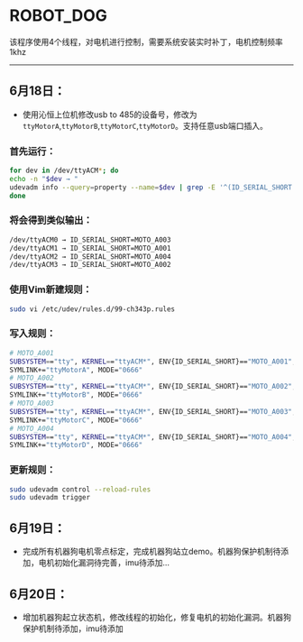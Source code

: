 # ROBOT_DOG

该程序使用4个线程，对电机进行控制，需要系统安装实时补丁，电机控制频率1khz

---

## 6月18日：

- 使用沁恒上位机修改usb to 485的设备号，修改为`ttyMotorA`,`ttyMotorB`,`ttyMotorC`,`ttyMotorD`。支持任意usb端口插入。

### 首先运行：
```bash
for dev in /dev/ttyACM*; do
echo -n "$dev → "
udevadm info --query=property --name=$dev | grep -E '^(ID_SERIAL_SHORT|ATTRS{serial})='
done
```
### 将会得到类似输出：
```bash
/dev/ttyACM0 → ID_SERIAL_SHORT=MOTO_A003
/dev/ttyACM1 → ID_SERIAL_SHORT=MOTO_A001
/dev/ttyACM2 → ID_SERIAL_SHORT=MOTO_A004
/dev/ttyACM3 → ID_SERIAL_SHORT=MOTO_A002
```
### 使用Vim新建规则：
```bash
sudo vi /etc/udev/rules.d/99-ch343p.rules
```
### 写入规则：
```bash
# MOTO_A001
SUBSYSTEM=="tty", KERNEL=="ttyACM*", ENV{ID_SERIAL_SHORT}=="MOTO_A001", \
SYMLINK+="ttyMotorA", MODE="0666"
# MOTO_A002
SUBSYSTEM=="tty", KERNEL=="ttyACM*", ENV{ID_SERIAL_SHORT}=="MOTO_A002", \
SYMLINK+="ttyMotorB", MODE="0666"
# MOTO_A003
SUBSYSTEM=="tty", KERNEL=="ttyACM*", ENV{ID_SERIAL_SHORT}=="MOTO_A003", \
SYMLINK+="ttyMotorC", MODE="0666"
# MOTO_A004
SUBSYSTEM=="tty", KERNEL=="ttyACM*", ENV{ID_SERIAL_SHORT}=="MOTO_A004", \
SYMLINK+="ttyMotorD", MODE="0666"
```
### 更新规则：
```bash
sudo udevadm control --reload-rules
sudo udevadm trigger
```


## 6月19日：

- 完成所有机器狗电机零点标定，完成机器狗站立demo。机器狗保护机制待添加，电机初始化漏洞待完善，imu待添加...

## 6月20日：

- 增加机器狗起立状态机，修改线程的初始化，修复电机的初始化漏洞。机器狗保护机制待添加，imu待添加
